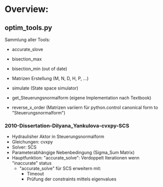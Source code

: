# Overview:

## optim_tools.py
Sammlung aller Tools:
- accurate_slove
- bisection_max
- bisection_min (out of date)

- Matrizen Erstellung (M, N, D, H, P, ...)
- simulate (State space simulator)
- get_Steuerungsnormalform (eigene Implementation nach Textbook)
- reverse_x_order (Matrizen variiern für python.control canonical form to "Steuerungsnormalform")


### 2010-Dissertation-Dilyana_Yankulova-cvxpy-SCS
* Hydraulisher Aktor in Steuerungsnormalform
* Gleichungen: cvxpy
* Solver: SCS
* Parameterabhängige Nebenbedingung (Sigma_Sum Matrix)
* Hauptfunktion: "accurate_solve": Verdoppelt Iterationen wenn "inaccurate" status
  * "accurate_solve" für SCS erweitern mit:
    * Timeout
    * Prüfung der constraints mittels eigenvalues
    

